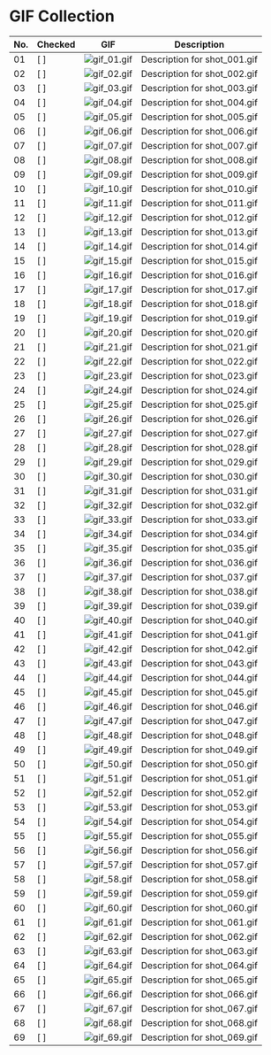 # GIF Collection

| No. | Checked | GIF | Description |
| --- | ------- | --- | ----------- |
| 01 | [ ] | ![gif_01.gif](gif_01.gif)|                                                   Description for shot_001.gif |
| 02 | [ ] | ![gif_02.gif](gif_02.gif)|                                                   Description for shot_002.gif |
| 03 | [ ] | ![gif_03.gif](gif_03.gif)|                                                   Description for shot_003.gif |
| 04 | [ ] | ![gif_04.gif](gif_04.gif)|                                                   Description for shot_004.gif |
| 05 | [ ] | ![gif_05.gif](gif_05.gif)|                                                   Description for shot_005.gif |
| 06 | [ ] | ![gif_06.gif](gif_06.gif)|                                                   Description for shot_006.gif |
| 07 | [ ] | ![gif_07.gif](gif_07.gif)|                                                   Description for shot_007.gif |
| 08 | [ ] | ![gif_08.gif](gif_08.gif)|                                                   Description for shot_008.gif |
| 09 | [ ] | ![gif_09.gif](gif_09.gif)|                                                   Description for shot_009.gif |
| 10 | [ ] | ![gif_10.gif](gif_10.gif)|                                                   Description for shot_010.gif |
| 11 | [ ] | ![gif_11.gif](gif_11.gif)|                                                   Description for shot_011.gif |
| 12 | [ ] | ![gif_12.gif](gif_12.gif)|                                                   Description for shot_012.gif |
| 13 | [ ] | ![gif_13.gif](gif_13.gif)|                                                   Description for shot_013.gif |
| 14 | [ ] | ![gif_14.gif](gif_14.gif)|                                                   Description for shot_014.gif |
| 15 | [ ] | ![gif_15.gif](gif_15.gif)|                                                   Description for shot_015.gif |
| 16 | [ ] | ![gif_16.gif](gif_16.gif)|                                                   Description for shot_016.gif |
| 17 | [ ] | ![gif_17.gif](gif_17.gif)|                                                   Description for shot_017.gif |
| 18 | [ ] | ![gif_18.gif](gif_18.gif)|                                                   Description for shot_018.gif |
| 19 | [ ] | ![gif_19.gif](gif_19.gif)|                                                   Description for shot_019.gif |
| 20 | [ ] | ![gif_20.gif](gif_20.gif)|                                                   Description for shot_020.gif |
| 21 | [ ] | ![gif_21.gif](gif_21.gif)|                                                   Description for shot_021.gif |
| 22 | [ ] | ![gif_22.gif](gif_22.gif)|                                                   Description for shot_022.gif |
| 23 | [ ] | ![gif_23.gif](gif_23.gif)|                                                   Description for shot_023.gif |
| 24 | [ ] | ![gif_24.gif](gif_24.gif)|                                                   Description for shot_024.gif |
| 25 | [ ] | ![gif_25.gif](gif_25.gif)|                                                   Description for shot_025.gif |
| 26 | [ ] | ![gif_26.gif](gif_26.gif)|                                                   Description for shot_026.gif |
| 27 | [ ] | ![gif_27.gif](gif_27.gif)|                                                   Description for shot_027.gif |
| 28 | [ ] | ![gif_28.gif](gif_28.gif)|                                                   Description for shot_028.gif |
| 29 | [ ] | ![gif_29.gif](gif_29.gif)|                                                   Description for shot_029.gif |
| 30 | [ ] | ![gif_30.gif](gif_30.gif)|                                                   Description for shot_030.gif |
| 31 | [ ] | ![gif_31.gif](gif_31.gif)|                                                   Description for shot_031.gif |
| 32 | [ ] | ![gif_32.gif](gif_32.gif)|                                                   Description for shot_032.gif |
| 33 | [ ] | ![gif_33.gif](gif_33.gif)|                                                   Description for shot_033.gif |
| 34 | [ ] | ![gif_34.gif](gif_34.gif)|                                                   Description for shot_034.gif |
| 35 | [ ] | ![gif_35.gif](gif_35.gif)|                                                   Description for shot_035.gif |
| 36 | [ ] | ![gif_36.gif](gif_36.gif)|                                                   Description for shot_036.gif |
| 37 | [ ] | ![gif_37.gif](gif_37.gif)|                                                   Description for shot_037.gif |
| 38 | [ ] | ![gif_38.gif](gif_38.gif)|                                                   Description for shot_038.gif |
| 39 | [ ] | ![gif_39.gif](gif_39.gif)|                                                   Description for shot_039.gif |
| 40 | [ ] | ![gif_40.gif](gif_40.gif)|                                                   Description for shot_040.gif |
| 41 | [ ] | ![gif_41.gif](gif_41.gif)|                                                   Description for shot_041.gif |
| 42 | [ ] | ![gif_42.gif](gif_42.gif)|                                                   Description for shot_042.gif |
| 43 | [ ] | ![gif_43.gif](gif_43.gif)|                                                   Description for shot_043.gif |
| 44 | [ ] | ![gif_44.gif](gif_44.gif)|                                                   Description for shot_044.gif |
| 45 | [ ] | ![gif_45.gif](gif_45.gif)|                                                   Description for shot_045.gif |
| 46 | [ ] | ![gif_46.gif](gif_46.gif)|                                                   Description for shot_046.gif |
| 47 | [ ] | ![gif_47.gif](gif_47.gif)|                                                   Description for shot_047.gif |
| 48 | [ ] | ![gif_48.gif](gif_48.gif)|                                                   Description for shot_048.gif |
| 49 | [ ] | ![gif_49.gif](gif_49.gif)|                                                   Description for shot_049.gif |
| 50 | [ ] | ![gif_50.gif](gif_50.gif)|                                                   Description for shot_050.gif |
| 51 | [ ] | ![gif_51.gif](gif_51.gif)|                                                   Description for shot_051.gif |
| 52 | [ ] | ![gif_52.gif](gif_52.gif)|                                                   Description for shot_052.gif |
| 53 | [ ] | ![gif_53.gif](gif_53.gif)|                                                   Description for shot_053.gif |
| 54 | [ ] | ![gif_54.gif](gif_54.gif)|                                                   Description for shot_054.gif |
| 55 | [ ] | ![gif_55.gif](gif_55.gif)|                                                   Description for shot_055.gif |
| 56 | [ ] | ![gif_56.gif](gif_56.gif)|                                                   Description for shot_056.gif |
| 57 | [ ] | ![gif_57.gif](gif_57.gif)|                                                   Description for shot_057.gif |
| 58 | [ ] | ![gif_58.gif](gif_58.gif)|                                                   Description for shot_058.gif |
| 59 | [ ] | ![gif_59.gif](gif_59.gif)|                                                   Description for shot_059.gif |
| 60 | [ ] | ![gif_60.gif](gif_60.gif)|                                                   Description for shot_060.gif |
| 61 | [ ] | ![gif_61.gif](gif_61.gif)|                                                   Description for shot_061.gif |
| 62 | [ ] | ![gif_62.gif](gif_62.gif)|                                                   Description for shot_062.gif |
| 63 | [ ] | ![gif_63.gif](gif_63.gif)|                                                   Description for shot_063.gif |
| 64 | [ ] | ![gif_64.gif](gif_64.gif)|                                                   Description for shot_064.gif |
| 65 | [ ] | ![gif_65.gif](gif_65.gif)|                                                   Description for shot_065.gif |
| 66 | [ ] | ![gif_66.gif](gif_66.gif)|                                                   Description for shot_066.gif |
| 67 | [ ] | ![gif_67.gif](gif_67.gif)|                                                   Description for shot_067.gif |
| 68 | [ ] | ![gif_68.gif](gif_68.gif)|                                                   Description for shot_068.gif |
| 69 | [ ] | ![gif_69.gif](gif_69.gif)|                                                   Description for shot_069.gif |
